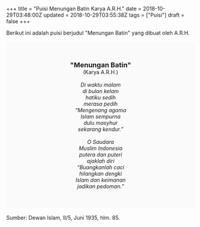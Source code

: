 +++
title = "Puisi Menungan Batin Karya A.R.H."
date = 2018-10-29T03:48:00Z
updated = 2018-10-29T03:55:38Z
tags = ["Puisi"]
draft = false
+++

<div dir="ltr" style="text-align: left;" trbidi="on"><div dir="ltr" style="text-align: left;" trbidi="on"><div style="text-align: justify;">Berikut ini adalah puisi berjudul "Menungan Batin" yang dibuat oleh A.R.H. </div><br /><div style="background: #FAFAFA; font-size: 14px; height: auto; margin: 0 auto; padding: 50px; text-align: center; width: auto;"><span style="font-size: 18px;"><b>"Menungan Batin"</b></span><br />(Karya A.R.H.) <br /><br /><i>Di waktu malam</i><br /><i>di bulan kelam</i><br /><i>hatiku sedih</i><br /><i>merasa pedih</i><br /><i>“Mengenang agama</i><br /><i>Islam sempurna</i><br /><i>dulu masyhur</i><br /><i>sekarang kendur.”</i><br /><br /><i>O Saudara</i><br /><i>Muslim Indonesia</i><br /><i>putera dan puteri</i><br /><i>ajaklah diri</i><br /><i>“Buangkanlah caci</i><br /><i>hilangkan dengki</i><br /><i>Islam dan keimanan</i><br /><i>jadikan pedoman.”</i></div></div><br /><div style="text-align: justify;">Sumber: Dewan Islam, II/5, Juni 1935, hlm. 85.</div></div>
